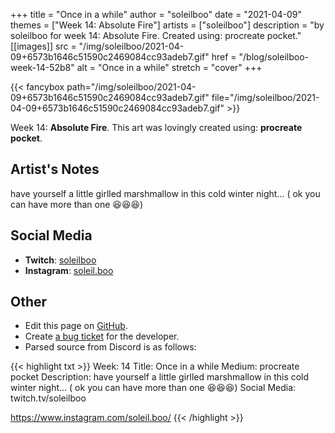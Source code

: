 +++
title =       "Once in a while"
author =      "soleilboo"
date =        "2021-04-09"
themes =      ["Week 14: Absolute Fire"]
artists =     ["soleilboo"]
description = "by soleilboo for week 14: Absolute Fire. Created using: procreate pocket."
[[images]]
              src = "/img/soleilboo/2021-04-09+6573b1646c51590c2469084cc93adeb7.gif"
              href = "/blog/soleilboo-week-14-52b8"
              alt = "Once in a while"
              stretch = "cover"
+++


{{< fancybox path="/img/soleilboo/2021-04-09+6573b1646c51590c2469084cc93adeb7.gif" file="/img/soleilboo/2021-04-09+6573b1646c51590c2469084cc93adeb7.gif" >}}


Week 14: **Absolute Fire**. This art was lovingly created using: **procreate pocket**.

## Artist's Notes

have yourself a little girlled marshmallow in this cold winter night... ( ok you can have more than one 😆😆😆)

## Social Media

- **Twitch**: <a href='https://twitch.tv/soleilboo' target='_blank'>soleilboo</a>
- **Instagram**: <a href='https://instagram.com/soleil.boo' target='_blank'>soleil.boo</a>


## Other

- Edit this page on [GitHub](https://github.com/teaminkling/web-refresh/edit/main/blog/content/blog/soleilboo-week-14-52b8.md).
- Create [a bug ticket](https://github.com/teaminkling/web-refresh/issues/new?assignees=&labels=bug&template=problem-report.md&title=) for the developer.
- Parsed source from Discord is as follows:

{{< highlight txt >}}
Week: 14
Title: Once in a while
Medium: procreate pocket
Description: have yourself a little girlled marshmallow in this cold winter night... ( ok you can have more than one 😆😆😆) 
Social Media:
twitch.tv/soleilboo

https://www.instagram.com/soleil.boo/
{{< /highlight >}}